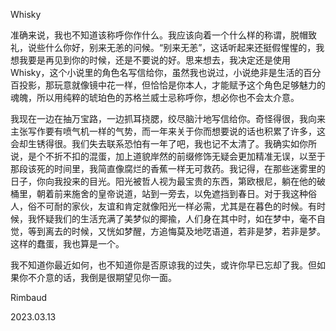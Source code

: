 Whisky

准确来说，我也不知道该称呼你作什么。我应该向着一个什么样的称谓，脱帽致礼，说些什么你好，别来无恙的问候。“别来无恙”，这话听起来还挺假惺惺的，我想我要是再见到你的时候，还是不要说的好。思来想去，我决定还是使用Whisky，这个小说里的角色名写信给你，虽然我也说过，小说绝非是生活的百分百投影，那玩意就像镜中花一样，但恰恰是你本人，才能赋予这个角色足够魅力的魂魄，所以用纯粹的琥珀色的苏格兰威士忌称呼你，想必你也不会太介意。

我现在一边在抽万宝路，一边抓耳挠腮，绞尽脑汁地写信给你。奇怪得很，我向来主张写作要有喷气机一样的气势，而一年来关于你而想要说的话也积累了许多，这会却生锈得很。我们失去联系恐怕有一年了吧，我也记不太清了。我确实如你所说，是个不折不扣的混蛋，加上道貌岸然的前缀修饰无疑会更加精准无误，以至于那段该死的时间里，我简直像腐烂的香蕉一样无可救药。我记得，在那些迷雾里的日子，你向我投来的目光。阳光被哲人视为最宝贵的东西，第欧根尼，躺在他的破桶里，朝着前来施舍的皇帝说道，站到一旁去，以免遮挡到春日。对于我这种俗人，俗不可耐的家伙，友谊和肯定就像阳光一样必需，尤其是在暮色的时候。有时候，我怀疑我们的生活充满了美梦似的揶揄，人们身在其中时，如在梦中，毫不自觉，等到离去的时候，又恍如梦醒，方追悔莫及地呓语道，若非是梦，若非是梦。这样的蠢蛋，我也算是一个。

我不知道你最近如何，也不知道你是否原谅我的过失，或许你早已忘却了我。但如果你不介意的话，我倒是很期望见你一面。

Rimbaud

2023.03.13